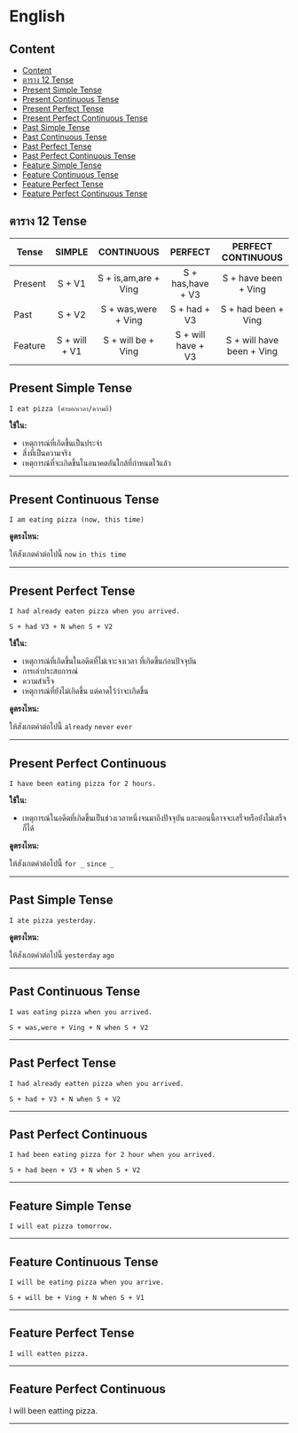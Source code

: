 # English

## Content

* [Content](#conent) 
* [ตาราง 12 Tense](#ตาราง-12-tense)
* [Present Simple Tense](#present-simple-tense)
* [Present Continuous Tense](#present-continuous-tense)
* [Present Perfect Tense](#present-perfect-tense)
* [Present Perfect Continuous Tense](#present-perfect-continuous-tense)
* [Past Simple Tense](#past-simple-tense)
* [Past Continuous Tense](#past-continuous-tense)
* [Past Perfect Tense](#past-perfect-tense)
* [Past Perfect Continuous Tense](#past-perfect-continuous-tense)
* [Feature Simple Tense](#feature-simple-tense)
* [Feature Continuous Tense](#feature-continuous-tense)
* [Feature Perfect Tense](#feature-perfect-tense)
* [Feature Perfect Continuous Tense](#feature-perfect-continuous-tense)


## ตาราง 12 Tense 

| Tense   | SIMPLE        | CONTINUOUS           | PERFECT            | PERFECT CONTINUOUS        |
| ------- | :-----------: | :------------------: | :----------------: | :-----------------------: |
| Present | S + V1        | S + is,am,are + Ving | S + has,have + V3  | S + have been + Ving      |
| Past    | S + V2        | S + was,were + Ving  | S + had + V3       | S + had been + Ving       |
| Feature | S + will + V1 | S + will be + Ving   | S + will have + V3 | S + will have been + Ving |

## Present Simple Tense


```
I eat pizza (คำบอกเวลา/ความถี่)
```

**ใช้ใน:** 
* เหตุการณ์ที่เกิดขึ้นเป็นประจำ
* สิ่งที่เป็นความจริง
* เหตุการณ์ที่จะเกิดขึ้นในอนาคตอันใกล้ที่กำหนดไว้แล้ว

-----

## Present Continuous Tense

```
I am eating pizza (now, this time)
```

**ดูตรงไหน:**

ให้สังเกตคำต่อไปนี้ `now` `in this time`

-----

## Present Perfect Tense

```
I had already eaten pizza when you arrived.
```

```
S + had V3 + N when S + V2 
```

**ใช้ใน:** 
* เหตุการณ์ที่เกิดขึ้นในอดีตที่ไม่เจาะจงเวลา ที่เกิดขึ้นก่อนปัจจุบัน
* การเล่าประสบการณ์
* ความสำเร็จ
* เหตุการณ์ที่ยังไม่เกิดขึ้น แต่คาดไว้ว่าจะเกิดขึ้น

**ดูตรงไหน:**

ให้สังเกตคำต่อไปนี้ `already` `never` `ever`

-----

## Present Perfect Continuous

```
I have been eating pizza for 2 hours.
```

**ใช้ใน:** 
* เหตุการณ์ในอดีตที่เกิดขึ้นเป็นช่วงเวลาหนึ่งจนมาถึงปัจจุบัน และตอนนี้อาจจะเสร็จหรือยังไม่เสร็จก็ได้

**ดูตรงไหน:**

ให้สังเกตคำต่อไปนี้ `for _` `since _`

-----

## Past Simple Tense

```
I ate pizza yesterday.
```

**ดูตรงไหน:**

ให้สังเกตคำต่อไปนี้ `yesterday` `ago`

-----

## Past Continuous Tense

```
I was eating pizza when you arrived.
```

```
S + was,were + Ving + N when S + V2 
```

-----

## Past Perfect Tense

```
I had already eatten pizza when you arrived.
```

```
S + had + V3 + N when S + V2 
```

-----

## Past Perfect Continuous

```
I had been eating pizza for 2 hour when you arrived.
```

```
S + had been + V3 + N when S + V2 
```

-----

## Feature Simple Tense

```
I will eat pizza tomorrow.
```

-----

## Feature Continuous Tense

```
I will be eating pizza when you arrive.
```

```
S + will be + Ving + N when S + V1 
```

-----

## Feature Perfect Tense

```
I will eatten pizza.
```

-----

## Feature Perfect Continuous

I will been eatting pizza.

-----

